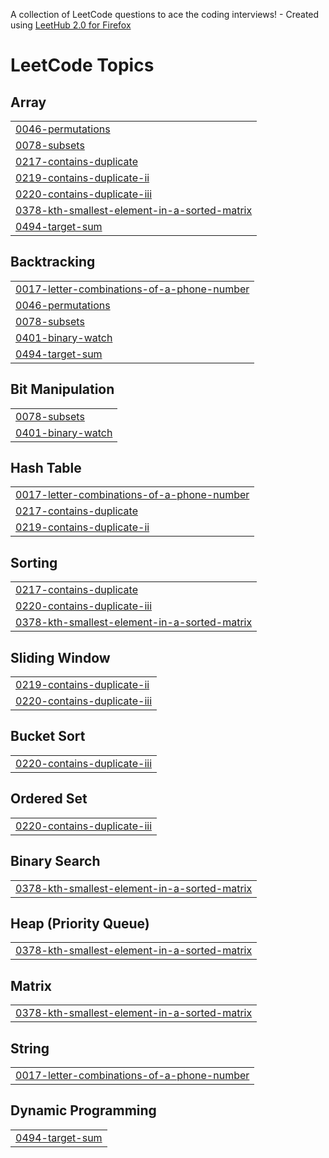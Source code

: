 A collection of LeetCode questions to ace the coding interviews! - Created using [LeetHub 2.0 for Firefox](https://github.com/maitreya2954/LeetHub-2.0-Firefox)
<!---LeetCode Topics Start-->
# LeetCode Topics
## Array
|  |
| ------- |
| [0046-permutations](https://github.com/Cybiii/Leetcode-cpp/tree/master/0046-permutations) |
| [0078-subsets](https://github.com/Cybiii/Leetcode-cpp/tree/master/0078-subsets) |
| [0217-contains-duplicate](https://github.com/Cybiii/Leetcode-cpp/tree/master/0217-contains-duplicate) |
| [0219-contains-duplicate-ii](https://github.com/Cybiii/Leetcode-cpp/tree/master/0219-contains-duplicate-ii) |
| [0220-contains-duplicate-iii](https://github.com/Cybiii/Leetcode-cpp/tree/master/0220-contains-duplicate-iii) |
| [0378-kth-smallest-element-in-a-sorted-matrix](https://github.com/Cybiii/Leetcode-cpp/tree/master/0378-kth-smallest-element-in-a-sorted-matrix) |
| [0494-target-sum](https://github.com/Cybiii/Leetcode-cpp/tree/master/0494-target-sum) |
## Backtracking
|  |
| ------- |
| [0017-letter-combinations-of-a-phone-number](https://github.com/Cybiii/Leetcode-cpp/tree/master/0017-letter-combinations-of-a-phone-number) |
| [0046-permutations](https://github.com/Cybiii/Leetcode-cpp/tree/master/0046-permutations) |
| [0078-subsets](https://github.com/Cybiii/Leetcode-cpp/tree/master/0078-subsets) |
| [0401-binary-watch](https://github.com/Cybiii/Leetcode-cpp/tree/master/0401-binary-watch) |
| [0494-target-sum](https://github.com/Cybiii/Leetcode-cpp/tree/master/0494-target-sum) |
## Bit Manipulation
|  |
| ------- |
| [0078-subsets](https://github.com/Cybiii/Leetcode-cpp/tree/master/0078-subsets) |
| [0401-binary-watch](https://github.com/Cybiii/Leetcode-cpp/tree/master/0401-binary-watch) |
## Hash Table
|  |
| ------- |
| [0017-letter-combinations-of-a-phone-number](https://github.com/Cybiii/Leetcode-cpp/tree/master/0017-letter-combinations-of-a-phone-number) |
| [0217-contains-duplicate](https://github.com/Cybiii/Leetcode-cpp/tree/master/0217-contains-duplicate) |
| [0219-contains-duplicate-ii](https://github.com/Cybiii/Leetcode-cpp/tree/master/0219-contains-duplicate-ii) |
## Sorting
|  |
| ------- |
| [0217-contains-duplicate](https://github.com/Cybiii/Leetcode-cpp/tree/master/0217-contains-duplicate) |
| [0220-contains-duplicate-iii](https://github.com/Cybiii/Leetcode-cpp/tree/master/0220-contains-duplicate-iii) |
| [0378-kth-smallest-element-in-a-sorted-matrix](https://github.com/Cybiii/Leetcode-cpp/tree/master/0378-kth-smallest-element-in-a-sorted-matrix) |
## Sliding Window
|  |
| ------- |
| [0219-contains-duplicate-ii](https://github.com/Cybiii/Leetcode-cpp/tree/master/0219-contains-duplicate-ii) |
| [0220-contains-duplicate-iii](https://github.com/Cybiii/Leetcode-cpp/tree/master/0220-contains-duplicate-iii) |
## Bucket Sort
|  |
| ------- |
| [0220-contains-duplicate-iii](https://github.com/Cybiii/Leetcode-cpp/tree/master/0220-contains-duplicate-iii) |
## Ordered Set
|  |
| ------- |
| [0220-contains-duplicate-iii](https://github.com/Cybiii/Leetcode-cpp/tree/master/0220-contains-duplicate-iii) |
## Binary Search
|  |
| ------- |
| [0378-kth-smallest-element-in-a-sorted-matrix](https://github.com/Cybiii/Leetcode-cpp/tree/master/0378-kth-smallest-element-in-a-sorted-matrix) |
## Heap (Priority Queue)
|  |
| ------- |
| [0378-kth-smallest-element-in-a-sorted-matrix](https://github.com/Cybiii/Leetcode-cpp/tree/master/0378-kth-smallest-element-in-a-sorted-matrix) |
## Matrix
|  |
| ------- |
| [0378-kth-smallest-element-in-a-sorted-matrix](https://github.com/Cybiii/Leetcode-cpp/tree/master/0378-kth-smallest-element-in-a-sorted-matrix) |
## String
|  |
| ------- |
| [0017-letter-combinations-of-a-phone-number](https://github.com/Cybiii/Leetcode-cpp/tree/master/0017-letter-combinations-of-a-phone-number) |
## Dynamic Programming
|  |
| ------- |
| [0494-target-sum](https://github.com/Cybiii/Leetcode-cpp/tree/master/0494-target-sum) |
<!---LeetCode Topics End-->